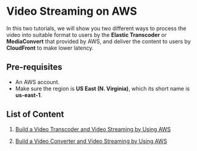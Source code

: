 # Video Streaming on AWS

In this two tutorials, we will show you two different ways to process the video into suitable format to users by the **Elastic Transcoder** or **MediaConvert** that provided by AWS, and deliver the content to users by **CloudFront** to make lower latency.

## Pre-requisites

- An AWS account.
- Make sure the region is **US East (N. Virginia)**, which its short name is **us-east-1**.

## List of Content

1. [Build a Video Transcoder and Video Streaming by Using AWS](https://github.com/redpanjerry/AWS-Video-Streaming-Solution/tree/master/AWS-Video-Transcode)


2. [Build a Video Converter and Video Streaming by Using AWS](https://github.com/redpanjerry/AWS-Video-Streaming-Solution/tree/master/AWS-Media-Convert)


